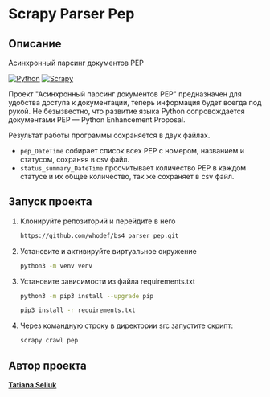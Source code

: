 # Scrapy Parser Pep

## Описание

Асинхронный парсинг документов PEP

[![Python](https://img.shields.io/badge/-Python-464646?style=flat&logo=Python&logoColor=ffffff&color=informational)](https://www.python.org/)
[![Scrapy](https://img.shields.io/badge/-Scrapy-464646?style=flat&logo=Scrapy&logoColor=ffffff&color=informational)](https://docs.scrapy.org/en/latest/topics/architecture.html)

Проект "Асинхронный парсинг документов PEP" предназначен для удобства доступа к документации, теперь информация будет всегда под рукой.
Не безызвестно, что развитие языка Python сопровождается документами PEP — Python Enhancement Proposal.

Результат работы программы сохраняется в двух файлах.
- `pep_DateTime` собирает список всех PEP c номером, названием и статусом, сохраняя в csv файл.
- `status_summary_DateTime` просчитывает количество PEP в каждом статусе и их общее количество, так же сохраняет в csv файл.


## Запуск проекта

1. Клонируйте репозиторий и перейдите в него
    ```bash
   https://github.com/whodef/bs4_parser_pep.git
   ```
2. Установите и активируйте виртуальное окружение
    ```bash
   python3 -m venv venv
   ```
3. Установите зависимости из файла requirements.txt
    ```bash
    python3 -m pip3 install --upgrade pip
    ```
    ```bash
    pip3 install -r requirements.txt
    ```
4. Через командную строку в директории src запустите скрипт:
    ```bash
    scrapy crawl pep
    ```


## Автор проекта

**[Tatiana Seliuk](https://github.com/whodef)**